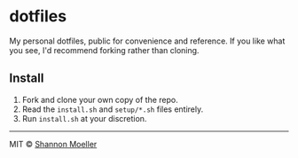 # dotfiles

My personal dotfiles, public for convenience and reference. If you like what you see, I'd
recommend forking rather than cloning.

## Install

1. Fork and clone your own copy of the repo.
2. Read the `install.sh` and `setup/*.sh` files entirely.
3. Run `install.sh` at your discretion.

----

MIT © [Shannon Moeller](http://shannonmoeller.com)
